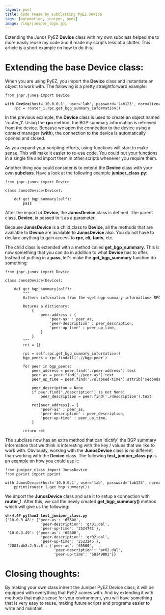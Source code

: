 ```yaml
---
layout: post
title: Code reuse by subclassing PyEZ Device
tags: [automation, juniper, pyez]
image: /img/juniper_logo.jpg
---
```


Extending the Junos PyEZ <b>Device</b> class with my own subclass helped me to more easily reuse my code and it made my scripts less of a clutter. This article is a short example on how to do this.

Extending the base Device class:
================================

When you are using PyEZ, you import the <b>Device</b> class and instantiate an object to work with. The following is a pretty straightforward example:

<pre style="font-size:12px">
from jnpr.junos import Device

with <b>Device</b>(host='10.0.0.1', user='lab', password='lab123', normalize=True) as router_1:                                          
    rpc = router_1.rpc.get_bgp_summary_information()
</pre>

In the previous example, the <b>Device</b> class is used to create an object named 'router_1'. Using the <b>rpc</b> method, the BGP summary information is retrieved from the device. Because we open the connection to the device using a context manager (<b>with</b>), the connection to the device is automatically opened and closed.

As you expand your scripting efforts, using functions will start to make sense. This will make it easier to re-use code. You could put your functions in a single file and import them in other scripts whenever you require them. 

Another thing you could consider is to extend the <b>Device</b> class with your own <b>subclass</b>. Have a look at the following example <b>juniper_class.py</b>:

<pre style="font-size:12px">
from jnpr.junos import Device

class JunosDevice(Device):

    def get_bgp_summary(self):
        pass     
</pre>

After the import of <b>Device</b>, the <b>JunosDevice</b> class is defined. The parent class, <b>Device</b>, is passed to it as a parameter. 

Because <b>JunosDevice</b> is a child class to <b>Device</b>, all the methods that are available to <b>Device</b> are available to <b>JunosDevice</b> also. You do not have to declare anything to gain access to <b>rpc</b>, <b>cli</b>, <b>facts</b>, etc. 

The child class is extended with a method called <b>get_bgp_summary</b>. This is now something that you can do in addition to what <b>Device</b> has to offer. Instead of putting in a <b>pass</b>, let's make the <b>get_bgp_summary</b> function do something:

<pre style="font-size:12px">
from jnpr.junos import Device

class JunosDevice(Device):

    def get_bgp_summary(self):
        """        
        Gathers information from the &lt;get-bgp-summary-information> RPC.
        
        Returns a dictionary:
            { 
                peer-address : {
                    'peer-as' : peer_as,
                    'peer-description' : peer_description,
                    'peer-up-time' : peer_up_time,
                }
            }        
        """
        ret = {}
       
        rpc = self.rpc.get_bgp_summary_information()
        bgp_peers = rpc.findall('.//bgp-peer')
        
        for peer in bgp_peers:
            peer_address = peer.find('./peer-address').text
            peer_as = peer.find('./peer-as').text            
            peer_up_time = peer.find('./elapsed-time').attrib['seconds']
            
            peer_description = None
            if peer.find('./description') is not None:
                peer_description = peer.find('./description').text
            
            ret[peer_address] = {                 
                'peer-as' : peer_as,
                'peer-description' : peer_description,
                'peer-up-time' : peer_up_time,
            }

        return ret     
</pre>

The subclass now has an extra method that can 'dictify' the BGP summary information that we think is interesting with the key / values that we like to work with. Obviously, working with the <b>JunosDevice</b> class is no different than working with the <b>Device</b> class. The following <b>test_juniper_class.py</b> is an example on how you could use it:

<pre style="font-size:12px">
from juniper_class import JunosDevice
from pprint import pprint
    
with JunosDevice(host='10.0.0.1', user='lab', password='lab123', normalize=True) as router_1: 
    pprint(router_1.get_bgp_summary())
</pre>

We import the <b>JunosDevice</b> class and use it to setup a connection with <b>router_1</b>. After this, we call the newly created <b>get_bgp_summary()</b> method which will give us the following:

<pre style="font-size:12px">
<b>sh-4.4# python3 test_juniper_class.py</b>
{'10.0.3.48': {'peer-as': '65500',
                'peer-description': 'gr01.dal',
                'peer-up-time': '2524741'},
 '10.0.3.49': {'peer-as': '65500',
                'peer-description': 'gr02.dal',
                'peer-up-time': '2523245'},
 '2001:db8:2:5::8': {'peer-as': '65500',
                      'peer-description': 'ar02.dal',
                      'peer-up-time': '60149802'}}
</pre>


Closing thoughts:
=================

By making your own class inherit the Juniper PyEZ Device class, it will be equipped with everything that PyEZ comes with. And by extending it with methods that make sense for your environment, you will have something that is very easy to reuse, making future scripts and programs easier to write and maintain.


